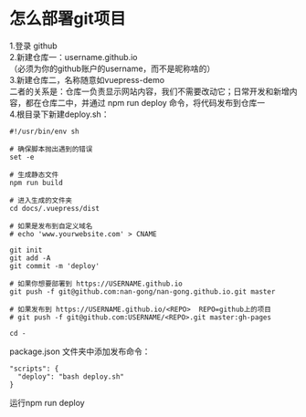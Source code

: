 # 怎么部署git项目
  1.登录 github  
  2.新建仓库一：username.github.io  
  （必须为你的github账户的username，而不是昵称啥的）  
  3.新建仓库二，名称随意如vuepress-demo  
  二者的关系是：仓库一负责显示网站内容，我们不需要改动它；日常开发和新增内容，都在仓库二中，并通过 npm run deploy 命令，将代码发布到仓库一  
  4.根目录下新建deploy.sh：
  ```
  #!/usr/bin/env sh

  # 确保脚本抛出遇到的错误
  set -e

  # 生成静态文件
  npm run build

  # 进入生成的文件夹
  cd docs/.vuepress/dist

  # 如果是发布到自定义域名
  # echo 'www.yourwebsite.com' > CNAME
  
  git init
  git add -A
  git commit -m 'deploy'

  # 如果你想要部署到 https://USERNAME.github.io
  git push -f git@github.com:nan-gong/nan-gong.github.io.git master

  # 如果发布到 https://USERNAME.github.io/<REPO>  REPO=github上的项目
  # git push -f git@github.com:USERNAME/<REPO>.git master:gh-pages

  cd -
  ```
  package.json 文件夹中添加发布命令：
  ```
  "scripts": {
    "deploy": "bash deploy.sh"
  }
  ```
  运行npm run deploy